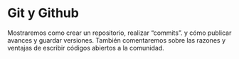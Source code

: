 # Git y Github 

Mostraremos como crear un repositorio, realizar “commits”. y cómo publicar avances y guardar versiones. También comentaremos sobre las razones y ventajas de escribir códigos abiertos a la comunidad.
